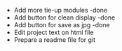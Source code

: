 - Add more tie-up modules -done
- Add button for clean display -done
- Add button for save as jpg -done
- Edit project text on html file
- Prepare a readme file for git
